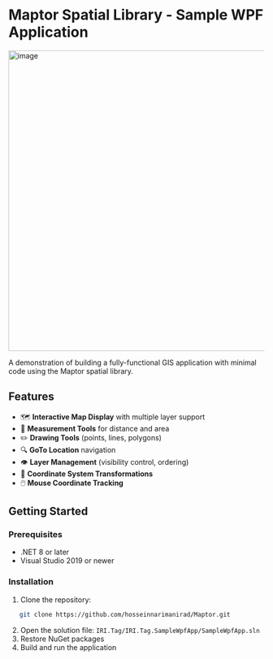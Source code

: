 # Maptor Spatial Library - Sample WPF Application
 
<img width="884" height="592" alt="image" src="https://github.com/user-attachments/assets/94218afd-f706-4cc8-b819-73f260d2b147" />

A demonstration of building a fully-functional GIS application with minimal code using the Maptor spatial library.

## Features

- 🗺️ **Interactive Map Display** with multiple layer support
- 📏 **Measurement Tools** for distance and area
- ✏️ **Drawing Tools** (points, lines, polygons)
- 🔍 **GoTo Location** navigation
- 👁️ **Layer Management** (visibility control, ordering)
- 🔄 **Coordinate System Transformations**
- 🖱️ **Mouse Coordinate Tracking**

## Getting Started

### Prerequisites
- .NET 8 or later
- Visual Studio 2019 or newer

### Installation
1. Clone the repository:

```bash
   git clone https://github.com/hosseinnarimanirad/Maptor.git
```
2. Open the solution file:
```IRI.Tag/IRI.Tag.SampleWpfApp/SampleWpfApp.sln```
3. Restore NuGet packages
4. Build and run the application

